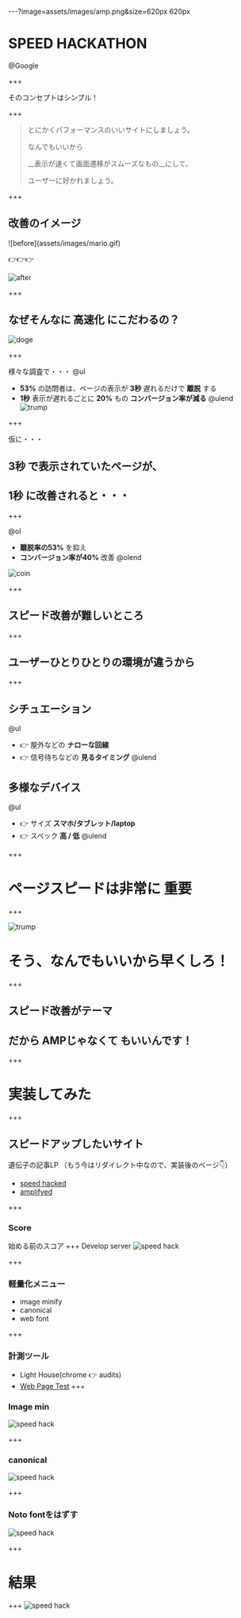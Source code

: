---?image=assets/images/amp.png&size=620px 620px

# SPEED HACKATHON
@Google

+++

そのコンセプトはシンプル！

+++

> とにかくパフォーマンスのいいサイトにしましょう。
>
> なんでもいいから
>
> __表示が速くて画面遷移がスムーズなもの__にして、
>
> ユーザーに好かれましょう。

+++

## 改善のイメージ
<div class="mario">
![before](assets/images/mario.gif)

<span class="pb5">👉👉👉</span>

![after](assets/images/sonic.gif)
</div>

+++

## なぜそんなに __高速化__ にこだわるの？
![doge](assets/images/doge.png)

+++

様々な調査で・・・
@ul
- __53%__ の訪問者は、ページの表示が __3秒__ 遅れるだけで __離脱__ する
- __1秒__ 表示が遅れるごとに __20%__ もの __コンバージョン率が減る__
@ulend
![trump](assets/images/trump-eclipse.png)

+++

仮に・・・

## __3秒__ で表示されていたページが、
## __1秒__ に改善されると・・・

+++

@ol
- __離脱率の53%__ を抑え
- __コンバージョン率が40%__ 改善
@olend

![coin](assets/images/coin.gif)

+++

## スピード改善が難しいところ

+++

## ユーザーひとりひとりの環境が違うから

+++

## シチュエーション
@ul
- 👉 屋外などの __ナローな回線__
- 👉 信号待ちなどの __見るタイミング__
@ulend


## 多様なデバイス
@ul
- 👉 サイズ __スマホ/タブレット/laptop__
- 👉 スペック __高 / 低__
@ulend

+++

# ページスピードは非常に __重要__

+++

![trump](assets/images/donald_trump.png)
# そう、なんでもいいから早くしろ！

+++

## スピード改善がテーマ
## だから __AMPじゃなくて__ もいいんです！

+++

# 実装してみた

+++
## スピードアップしたいサイト
遺伝子の記事LP 
（もう今はリダイレクト中なので、実装後のページ👇）
- [speed hacked](http://develop.ca-test-dhc.com/shop/ad/sph/idenshi/adv/index_spd.html)
- [amplifyed](http://develop.ca-test-dhc.com/shop/ad/sph/idenshi/adv/index_amp.html)

+++
### Score
始める前のスコア
+++
Develop server
![speed hack](assets/images/idenshi_dev_LH_before.png)

+++

### 軽量化メニュー
- image minify
- canonical
- web font

+++
### 計測ツール
- Light House(chrome 👉 audits)
- [Web Page Test](https://www.webpagetest.org/)
+++
### Image min
![speed hack](assets/images/idenshi_dev_LH_imagemin.png)

+++
### canonical
![speed hack](assets/images/before.png)

+++
### Noto fontをはずす
![speed hack](assets/images/amp_after.png)


+++
# 結果
+++
![speed hack](assets/images/spd_after2.png)
